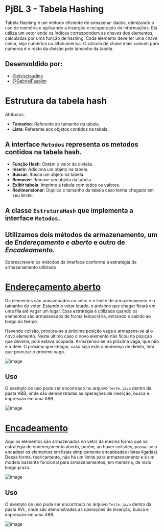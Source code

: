 
# PjBL 3 - Tabela Hashing

Tabela Hashing é um método eficiente de armazenar dados, otimizando o uso de memória e agilizando a inserção e recuperação de informações. Ela utiliza um vetor onde os índices correspondem às chaves dos elementos, calculadas por uma função de hashing. Cada elemento deve ter uma chave única, seja numérica ou alfanumérica. O cálculo de chave mais comum para números é o resto da divisão pelo tamanho da tabela.


## Desenvoldido por:

- [@elvisclaudino](https://github.com/elvisclaudino)
- [@GabrielFasolim](https://github.com/GabrielFasolim)

# Estrutura da tabela hash

<p>Atributos:</p>

- **Tamanho**: Referente ao tamanho da tabela.
- **Lista**: Referente aos objetos contidos na tabela.

## A interface `Metodos` representa os metodos contidos na tabela hash.
- **Função Hash**: Obtém o valor da divisão.
- **Inserir**: Adiciona um objeto na tabela.
- **Buscar**: Busca um objeto na tabela.
- **Remover**: Remove um objeto da tabela.
- **Exibir tabela**: Imprime a tabela com todos os valores.
- **Redimensionar**: Duplica o tamanho da tabela caso tenha chegado em seu limite.

## A classe `EstruturaHash` que implementa a interface `Metodos`.
## Utilizamos dois métodos de armazenamento, um de *Endereçamento e aberto* e outro de *Encadeamento*.

<p>Sobrescrevem os métodos da interface conforme a estratégia de armazenamento utilizada</p>

# [Endereçamento aberto](https://edisciplinas.usp.br/pluginfile.php/2340743/mod_resource/content/1/ACH2002-Aula20-HashEnderecamentoAberto.pdf)

Os elementos são armazenados no vetor e o limite de armazenamento é o tamanho do vetor.
Estando o vetor lotado, o próximo que chegar ficará em uma fila até vagar um lugar. Essa
estratégia é utilizada quando os elementos são armazenados de forma temporária, entrando
e saindo ao longo do tempo

Havendo colisão, procura-se a próxima posição vaga e armazena-se aí o novo elemento.
Neste último caso o novo elemento não ficou na posição que deveria, pois estava ocupada.
Armazenou-se na próxima vaga, que não é a dele. O próximo que chegar, caso seja este o
endereço de direito, terá que procurar o próximo vago. 

![image](https://github.com/elvisclaudino/hash-table/assets/102040112/be225014-7a76-40dd-8c82-ad24dfff4e7d)

## Uso

O exemplo de uso pode ser encontrado no arquivo `Teste.java` dentro da pasta ABB, onde são demonstradas as operações de inserção, busca e impressão em uma ABB.

![image](https://github.com/elvisclaudino/hash-table/assets/102040112/2e847ceb-a5e5-476f-82f8-5125ac37d0b1)

# [Encadeamento](https://braganholo.github.io/material/ed/13-TabelasHash-Encadeamento-Exterior.pdf)

Aqui os elementos são armazenados no vetor da mesma forma que na estratégia de
endereçamento aberto, porém, ao haver colisões, passa-se a encadear os elementos em
listas simplesmente encadeadas (listas ligadas). Dessa forma, teoricamente, não há um
limite para armazenamento e é um modelo bastante funcional para armazenamentos, em
memória, de mais longo prazo.

![image](https://github.com/elvisclaudino/hash-table/assets/102040112/1293b1f3-b872-4d0c-8d54-7f8780d1fbbb)

## Uso

O exemplo de uso pode ser encontrado no arquivo `Teste.java` dentro da pasta AVL, onde são demonstradas as operações de inserção, busca e impressão em uma ABB.

![image](https://github.com/elvisclaudino/hash-table/assets/102040112/59fb92d3-428a-4036-9094-03daf7a03b57)








